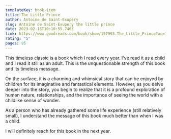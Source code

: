 ```yaml
---
templateKey: book-item
title: The Little Prince
author: Antoine de Saint-Exupéry
slug: Antoine de Saint-Exupery the little prince
date: 2023-02-15T10:10:55.746Z
link: https://www.goodreads.com/book/show/157993.The_Little_Prince?ac=1&from_search=true&qid=w5L3hgokGs&rank=1
rating: "5"
pages: 95
---
```

This timeless classic is a book which I read every year. I've read it as a child and I read it still as an adult. This is the unquestionable strength of this book and its timeless message.

On the surface, it is a charming and whimsical story that can be enjoyed by children for its imaginative and fantastical elements. However, as you delve deeper into the story, you begin to realize that it is a profound exploration of human nature, relationships, and the importance of seeing the world with a childlike sense of wonder.

As a person who has already gathered some life experience (still relatively small), I understand the message of this book much better than when I was a child.

I will definitely reach for this book in the next year.